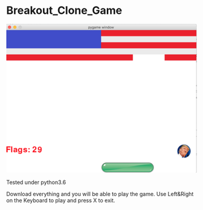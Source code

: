 # Breakout_Clone_Game

![Alt text](BreakOut_Clone.png?raw=true "Optional Title")

Tested under python3.6

Download everything and you will be able to play the game. Use Left&Right on the Keyboard to play and press X to exit. 

